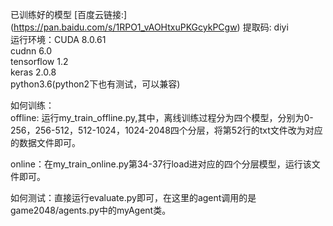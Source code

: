 已训练好的模型 [百度云链接:] (https://pan.baidu.com/s/1RPO1_vAOHtxuPKGcykPCgw) 提取码: diyi  
运行环境：CUDA 8.0.61  
cudnn 6.0  
tensorflow 1.2  
keras 2.0.8  
python3.6(python2下也有测试，可以兼容)  
  
    
      



如何训练：  
offline: 运行my_train_offline.py,其中，离线训练过程分为四个模型，分别为0-256，256-512，512-1024，1024-2048四个分层，将第52行的txt文件改为对应的数据文件即可。  
  

online：在my_train_online.py第34-37行load进对应的四个分层模型，运行该文件即可。    
  
  
如何测试：直接运行evaluate.py即可，在这里的agent调用的是game2048/agents.py中的myAgent类。
